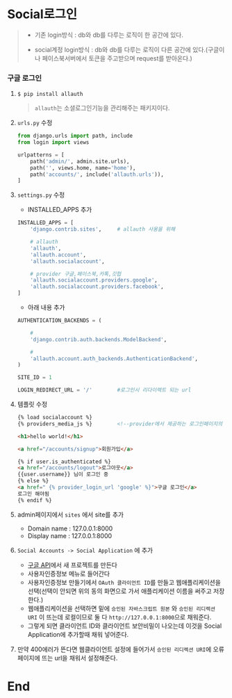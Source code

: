 # Social로그인

>- 기존 login방식 : db와 db를 다루는 로직이 한 공간에 있다.
>
>- social계정 login방식 : db와 db를 다루는 로직이 다른 공간에 있다.(구글이나 페이스북서버에서 토큰을 주고받으며 request를 받아온다.)



### 구글 로그인



1. `$ pip install allauth` 

   > `allauth`는 소셜로그인기능을 관리해주는 패키지이다.



2. `urls.py` 수정

   ```python
   from django.urls import path, include
   from login import views
   
   urlpatterns = [
       path('admin/', admin.site.urls),
       path('', views.home, name='home'),
       path('accounts/', include('allauth.urls')),
   ]
   ```



3. `settings.py` 수정

   - INSTALLED_APPS 추가

   ```python
   INSTALLED_APPS = [
       'django.contrib.sites',     # allauth 사용을 위해 
   
       # allauth
       'allauth',
       'allauth.account',
       'allauth.socialaccount',
   
       # provider 구글,페이스북,카톡,깃헙
       'allauth.socialaccount.providers.google',
       'allauth.socialaccount.providers.facebook',
   ]
   ```

   - 아래 내용 추가

   ```python
   AUTHENTICATION_BACKENDS = (
   
       #
       'django.contrib.auth.backends.ModelBackend',
   
       #
       'allauth.account.auth_backends.AuthenticationBackend',
   )
   
   SITE_ID = 1
   
   LOGIN_REDIRECT_URL = '/'        #로그인시 리다이렉트 되는 url
   ```



4. 템플릿 수정

   ```html
   {% load socialaccount %}
   {% providers_media_js %}        <!--provider에서 제공하는 로그인페이지의 템플릿을 사용할 수 있다.-->
   
   <h1>hello world!</h1>
   
   <a href="/accounts/signup">회원가입</a>
   
   {% if user.is_authenticated %}
   <a href="/accounts/logout">로그아웃</a>
   {{user.username}} 님이 로그인 중
   {% else %}
   <a href=" {% provider_login_url 'google' %}">구글 로그인</a>
   로그인 해야됨
   {% endif %}
   ```



5. admin페이지에서 `sites` 에서 site를 추가
   - Domain name : 127.0.0.1:8000
   - Display name : 127.0.0.1:8000



6. `Social Accounts -> Social Application` 에 추가
   - [구글 API](console.developers.google.com)에서 새 프로젝트를 만든다
   - 사용자인증정보 메뉴로 들어간다
   - 사용자인증정보 만들기에서 `OAuth 클라이언트 ID`를 만들고 웹애플리케이션을 선택(선택이 안되면 위의 동의 화면으로 가서 애플리케이션 이름을 써주고 저장한다.)
   - 웹애플리케이션을 선택하면 밑에 `승인된 자바스크립트 원본` 와 `승인된 리디렉션 URI`  이 뜨는데 로컬이므로 둘 다 `http://127.0.0.1:8000`으로 채워준다.
   - 그렇게 되면 클라이언트 ID와 클라이언트 보안비밀이 나오는데 이것을 Social Application에 추가할때 채워 넣어준다.
7. 만약 400에러가 뜬다면 웹클라이언트 설정에 들어가서 `승인된 리디렉션 URI`에 오류페이지에 뜨는 url을 채워서 설정해준다.



# End




